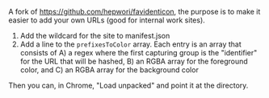 A fork of https://github.com/hepwori/favidenticon, the purpose is to make it easier to add your own URLs (good for internal work sites).

1. Add the wildcard for the site to manifest.json
2. Add a line to the `prefixesToColor` array. Each entry is an array that consists of A) a regex where the first capturing group is the "identifier" for the URL that will be hashed, B) an RGBA array for the foreground color, and C) an RGBA array for the background color

Then you can, in Chrome, "Load unpacked" and point it at the directory. 
